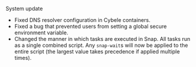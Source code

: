 System update

* Fixed DNS resolver configuration in Cybele containers.
* Fixed a bug that prevented users from setting a global secure environment variable.
* Changed the manner in which tasks are executed in Snap. All tasks run as a single combined script. Any `snap-wait`s will now be applied to the entire script (the largest value takes precedence if applied multiple times).
